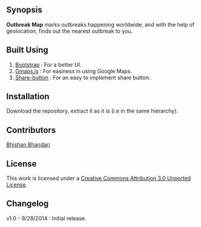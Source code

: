 ## Synopsis
**Outbreak Map** marks outbreaks happening worldwide, and with the help of geolocation, finds out the nearest outbreak to you.


## Built Using

1. [Bootstrap](http://www.startbootstrap.com) : For a better UI.
2. [Gmaps.js](https://github.com/hpneo/gmaps) : For easiness in using Google Maps.
3. [Share-button](https://github.com/carrot/share-button) : For an easy to implement share button.

## Installation

Download the repository, extract it as it is (i.e in the same hierarchy). 


## Contributors
[Bhishan Bhandari](http://www.github.com/bhishan)


## License

This work is licensed under a  [Creative Commons Attribution 3.0 Unported License](http://creativecommons.org/licenses/by/3.0/).

## Changelog
v1.0 - 9/28/2014 : Initial release.

